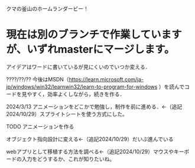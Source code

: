 クマの釜山のホームランダービー！

# 現在は別のブランチで作業していますが、いずれmasterにマージします。


アイデアはワードに書いているが見にくいのでいつか変える．

????/??/?? 今後はMSDN（https://learn.microsoft.com/ja-jp/windows/win32/learnwin32/learn-to-program-for-windows ）を読んでコードを見やすく，効率よくしながら，続きを作る．

2024/3/13 アニメーションをどこかで勉強し，制作を前に進める．←（追記2024/10/29）スプライトシートを使う方式にした。

TODO アニメーションを作る

オブジェクト指向設計に変える←（追記2024/10/29）だいぶ進んでいる

webアプリとして移植する方法を調べる←（追記2024/10/29）マウスやキーボードの入力をどうするか、これが知りたいね。
